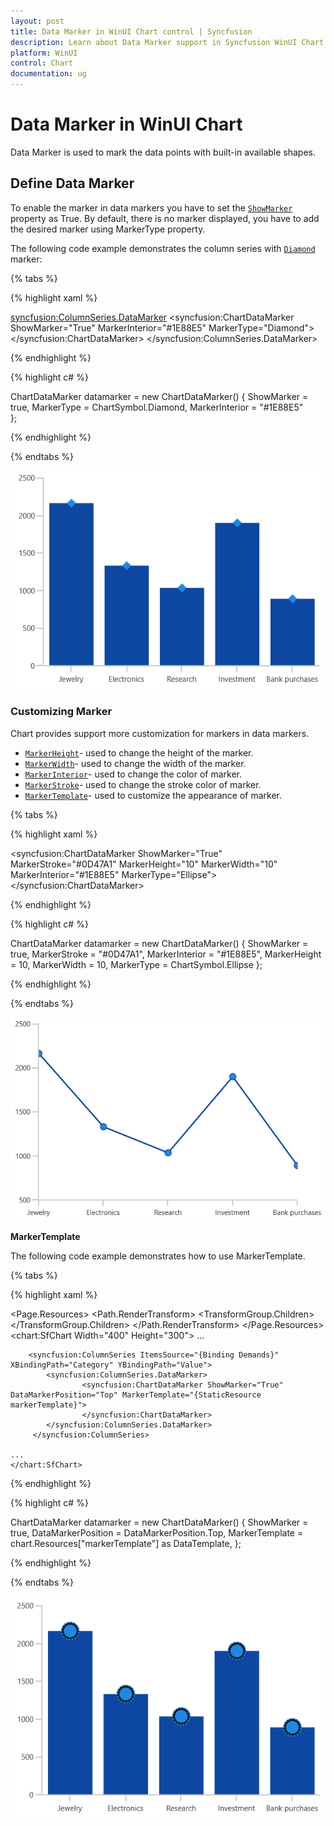 ```yaml
---
layout: post
title: Data Marker in WinUI Chart control | Syncfusion
description: Learn about Data Marker support in Syncfusion WinUI Chart control and more details.
platform: WinUI
control: Chart
documentation: ug
---
```


# Data Marker in WinUI Chart

Data Marker is used to mark the data points with built-in available shapes.

## Define Data Marker

To enable the marker in data markers you have to set the [`ShowMarker`](https://help.syncfusion.com/cr/WinUI/Syncfusion.UI.Xaml.Charts.ChartDataMarkerBase.html#Syncfusion_UI_Xaml_Charts_ChartDataMarkerBase_ShowMarker) property as True. By default, there is no marker displayed, you have to add the desired marker using MarkerType property.

The following code example demonstrates the column series with [`Diamond`](https://help.syncfusion.com/cr/WinUI/Syncfusion.UI.Xaml.Charts.ChartSymbol.html) marker:


{% tabs %}

{% highlight xaml %}

<syncfusion:ColumnSeries.DataMarker>
    <syncfusion:ChartDataMarker ShowMarker="True" MarkerInterior="#1E88E5" MarkerType="Diamond">
    </syncfusion:ChartDataMarker>
</syncfusion:ColumnSeries.DataMarker> 

{% endhighlight %}

{% highlight c# %}

ChartDataMarker datamarker = new ChartDataMarker()
{
    ShowMarker = true,
    MarkerType = ChartSymbol.Diamond,
    MarkerInterior = "#1E88E5"          
};

{% endhighlight %}

{% endtabs %}

![Marker support in WinUI Chart](DataMarkers_images/marker.png)


### Customizing Marker

Chart provides support more customization for markers in data markers. 

* [`MarkerHeight`](https://help.syncfusion.com/cr/WinUI/Syncfusion.UI.Xaml.Charts.ChartDataMarkerBase.html#Syncfusion_UI_Xaml_Charts_ChartDataMarkerBase_MarkerHeight)- used to change the height of the marker.
* [`MarkerWidth`](https://help.syncfusion.com/cr/WinUI/Syncfusion.UI.Xaml.Charts.ChartDataMarkerBase.html#Syncfusion_UI_Xaml_Charts_ChartDataMarkerBase_MarkerWidth)- used to change the width of the marker.
* [`MarkerInterior`](https://help.syncfusion.com/cr/WinUI/Syncfusion.UI.Xaml.Charts.ChartDataMarkerBase.html#Syncfusion_UI_Xaml_Charts_ChartDataMarkerBase_MarkerInterior)- used to change the color of marker.
* [`MarkerStroke`](https://help.syncfusion.com/cr/WinUI/Syncfusion.UI.Xaml.Charts.ChartDataMarkerBase.html#Syncfusion_UI_Xaml_Charts_ChartDataMarkerBase_MarkerStroke)- used to change the stroke color of marker.
* [`MarkerTemplate`](https://help.syncfusion.com/cr/WinUI/Syncfusion.UI.Xaml.Charts.ChartDataMarkerBase.html#Syncfusion_UI_Xaml_Charts_ChartDataMarkerBase_MarkerTemplate)- used to customize the appearance of marker.

{% tabs %}

{% highlight xaml %}

<syncfusion:ChartDataMarker ShowMarker="True" MarkerStroke="#0D47A1" MarkerHeight="10" MarkerWidth="10" MarkerInterior="#1E88E5" MarkerType="Ellipse">
</syncfusion:ChartDataMarker>

{% endhighlight %}

{% highlight c# %}

ChartDataMarker datamarker = new ChartDataMarker()
{
    ShowMarker = true,
    MarkerStroke = "#0D47A1",
    MarkerInterior = "#1E88E5",
    MarkerHeight = 10,
    MarkerWidth = 10,
    MarkerType = ChartSymbol.Ellipse
};

{% endhighlight %}

{% endtabs %}

![Marker customization support in WinUI Chart](DataMarkers_images/custom_marker.png)

**MarkerTemplate**

The following code example demonstrates how to use MarkerTemplate.

{% tabs %}

{% highlight xaml %}

<Page.Resources>
    <DataTemplate x:Key="markerTemplate">
        <Grid>
            <Grid Name="backgroundGrid" Width="24" Height="24" Visibility="Visible">
                <Ellipse Fill="#1E88E5" Name="Fill" Visibility="Visible" />
            </Grid>
            <Path Stretch="Uniform" Fill="#FF0F0E0E" Width="24" Height="24" Margin="0,0,0,0" RenderTransformOrigin="0.5,0.5"
                        Data="M23.9296875,10.6165618896484L20.759765625,11.2200794219971 18.09375,
                        13.0306243896484 16.283203125,15.6966400146484 15.6796875,18.8665618896484 16.283203125,
                        22.0423431396484 18.09375,24.7259368896484 20.759765625,26.5540618896484 23.9296875,27.1634368896484 271025371551514,
                        26.5540618896484 29.77734375,24.7259368896484 31.5966796875,22.0423431396484 32.203125,18.8665618896484 315966796875,
                        15.6966400146484 29.77734375,13.0306243896484 27.1025371551514,11.2200794219971 23.9296875,10.6165618896484zM25.265625,
                        7.35874938964844L26.6953125,9.86656188964844 29.3671875,8.64781188964844 29.765625,11.4837493896484 327421875,
                        11.2728118896484 32.015625,14.1790618896484 34.921875,14.9759368896484 33.1875,17.4134368896484 35.578125,
                        19.1478118896484 33.140625,20.7884368896484 34.640625,23.3665618896484 31.8046875,23.9759368896484 32.3203125,
                        26.9759368896484 29.4375,26.5540618896484 28.921875,29.4837493896484 26.25,27.9603118896484 24.75,
                        30.4681243896484 22.8046875,28.2181243896484 20.5078125,30.0228118896484 19.5703125,27.1634368896484 16640625,
                        28.0306243896484 16.875,25.1009368896484 13.875,24.7728118896484 15.140625,22.1478118896484 12.421875,
                        20.7415618896484 14.5546875,18.6790618896484 12.4921875,16.5228118896484 15.2578125,15.3040618896484 14203125,
                        12.5384368896484 17.1328125,12.3978118896484 17.1328125,9.42124938964844 19.921875,10.4056243896484 21.046875,
                        7.61656188964844 23.296875,9.49156188964844 25.265625,7.35874938964844z">
                <Path.RenderTransform>
                    <TransformGroup>
                        <TransformGroup.Children>
                            <RotateTransform Angle="0" />
                            <ScaleTransform ScaleX="1" ScaleY="1" />
                        </TransformGroup.Children>
                    </TransformGroup>
                </Path.RenderTransform>
            </Path>
        </Grid>
    </DataTemplate>
</Page.Resources>
<Grid>
    <chart:SfChart  Width="400" Height="300">
    ...
            
        <syncfusion:ColumnSeries ItemsSource="{Binding Demands}" XBindingPath="Category" YBindingPath="Value">
            <syncfusion:ColumnSeries.DataMarker>
                    <syncfusion:ChartDataMarker ShowMarker="True" DataMarkerPosition="Top" MarkerTemplate="{StaticResource markerTemplate}">
                    </syncfusion:ChartDataMarker>
            </syncfusion:ColumnSeries.DataMarker>
         </syncfusion:ColumnSeries>

    ...
    </chart:SfChart>
</Grid>
        
{% endhighlight %}

{% highlight c# %}

ChartDataMarker datamarker = new ChartDataMarker()
{
    ShowMarker  = true,
    DataMarkerPosition = DataMarkerPosition.Top,
    MarkerTemplate = chart.Resources["markerTemplate"] as DataTemplate,
};

{% endhighlight %}

{% endtabs %}

![Template support for marker in WinUI Chart](DataMarkers_images/markertemplate.png)
